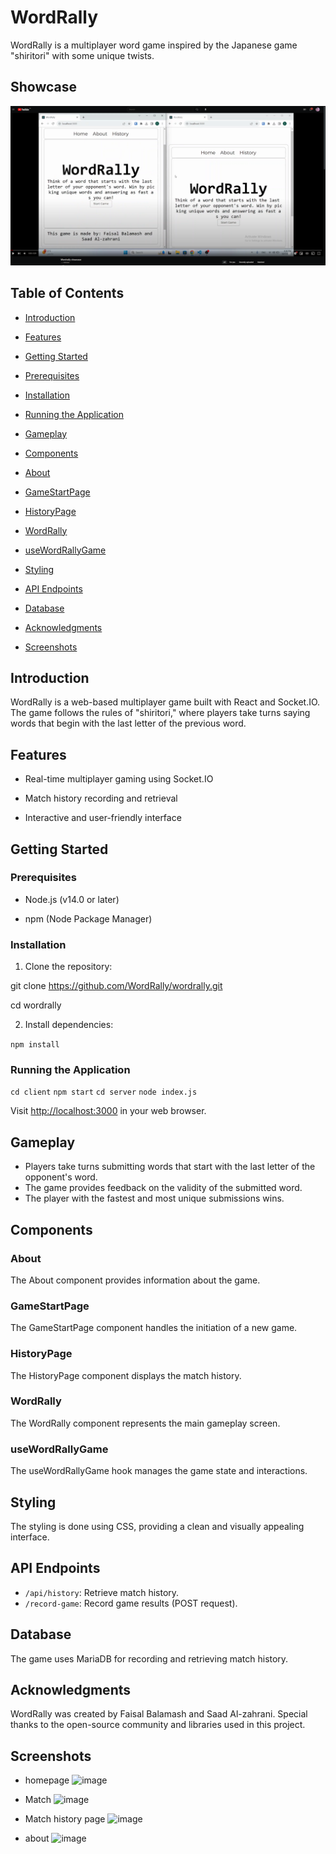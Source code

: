 
# WordRally

  

WordRally is a multiplayer word game inspired by the Japanese game "shiritori" with some unique twists.

## Showcase 

[![](./Youtube-Screenshot.png)](https://youtu.be/IvcrJSaIgwo)

## Table of Contents

- [Introduction](#introduction)

- [Features](#features)

- [Getting Started](#getting-started)

- [Prerequisites](#prerequisites)

- [Installation](#installation)

- [Running the Application](#running-the-application)

- [Gameplay](#gameplay)

- [Components](#components)

- [About](#about)

- [GameStartPage](#gamestartpage)

- [HistoryPage](#historypage)

- [WordRally](#wordrally)

- [useWordRallyGame](#usewordrallygame)

- [Styling](#styling)

- [API Endpoints](#api-endpoints)

- [Database](#database)

- [Acknowledgments](#acknowledgments)

- [Screenshots](#screenshots)

## Introduction

  

WordRally is a web-based multiplayer game built with React and Socket.IO. The game follows the rules of "shiritori," where players take turns saying words that begin with the last letter of the previous word.

  

## Features

  

- Real-time multiplayer gaming using Socket.IO

- Match history recording and retrieval

- Interactive and user-friendly interface

  

## Getting Started

  

### Prerequisites

  

- Node.js (v14.0 or later)

- npm (Node Package Manager)

  

### Installation

  

1. Clone the repository:

  

git clone https://github.com/WordRally/wordrally.git

cd wordrally

2.  Install dependencies:

`npm install` 

### Running the Application

`cd client`
`npm start`
`cd server`
`node index.js`

Visit [http://localhost:3000](http://localhost:3000/) in your web browser.

## Gameplay

-   Players take turns submitting words that start with the last letter of the opponent's word.
-   The game provides feedback on the validity of the submitted word.
-   The player with the fastest and most unique submissions wins.

## Components

### About

The About component provides information about the game.

### GameStartPage

The GameStartPage component handles the initiation of a new game.

### HistoryPage

The HistoryPage component displays the match history.

### WordRally

The WordRally component represents the main gameplay screen.

### useWordRallyGame

The useWordRallyGame hook manages the game state and interactions.

## Styling

The styling is done using CSS, providing a clean and visually appealing interface.

## API Endpoints

-   `/api/history`: Retrieve match history.
-   `/record-game`: Record game results (POST request).

## Database

The game uses MariaDB for recording and retrieving match history.

## Acknowledgments

WordRally was created by Faisal Balamash and Saad Al-zahrani. Special thanks to the open-source community and libraries used in this project.

## Screenshots
- homepage
![image](https://github.com/Wordrally/Wordrally/assets/98735672/63467bec-cd88-4b44-9691-80c06819d4f7)

- Match 
![image](https://github.com/Wordrally/Wordrally/assets/98735672/ecc050bc-5dbc-41b5-b6cb-e68222326054)

- Match history page
![image](https://github.com/Wordrally/Wordrally/assets/98735672/537c78b0-d3f4-41e8-9d27-e08258ca7eff)

- about 
![image](https://github.com/Wordrally/Wordrally/assets/98735672/be6493fd-8019-4f0e-8970-8734fcb05d98)
